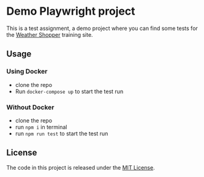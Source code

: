 # Demo Playwright project

This is a test assignment, a demo project where you can find some tests for the [Weather Shopper](https://weathershopper.pythonanywhere.com/) training site.

## Usage

### Using Docker

- clone the repo
- Run `docker-compose up` to start the test run

### Without Docker

- clone the repo
- run `npm i` in terminal
- run `npm run test` to start the test run


## License

The code in this project is released under the [MIT License](LICENSE).
